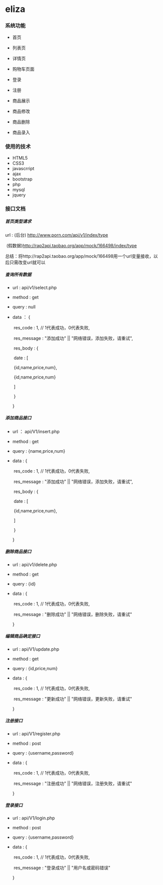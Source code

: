 # eliza

### 系统功能

* 首页
* 列表页
* 详情页
* 购物车页面

* 登录
* 注册
* 商品展示
* 商品修改
* 商品删除
* 商品录入

### 使用的技术	

* HTML5
* CSS3
* javascrript
* ajax
* bootstrap
* php
* mysql
* jquery

### 接口文档

##### 首页类型请求

url : (后台) http://www.porn.com/api/v1/index/type

​	(假数据)http://rap2api.taobao.org/app/mock/166498/index/type

总结：将http://rap2api.taobao.org/app/mock/166498用一个url变量接收，以后只需改变url就可以

##### 查询所有数据

* url : api/v1/select.php

* method : get

* query : null

* data ： {

  ​	res_code : 1, // 1代表成功，0代表失败,

  ​	res_message : "添加成功" || "网络错误，添加失败，请重试",

  ​	res_body : {

  ​		date : [

  ​			{id,name,price,num},

  ​			{id,name,price,num}

  ​		]

  ​	}

  }

##### 添加商品接口

* url ： api/V1/insert.php

* method : get

* query : {name,price,num}

* data : {

  ​	res_code : 1, // 1代表成功，0代表失败,

  ​	res_message : "添加成功" || "网络错误，添加失败，请重试",

  ​	res_body : {

  ​		date : [

  ​			{id,name,price,num},

  ​		]

  ​	}

  }

##### 删除商品接口

* url : api/v1/delete.php

* method : get

* query : {id}

* data : {

  ​	res_code : 1, // 1代表成功，0代表失败,

  ​	res_message : "删除成功" || "网络错误，删除失败，请重试"

  }

##### 编辑商品确定接口

* url : api/V1/update.php

* method : get

* query : {id,price,num}

* data : {

  ​	res_code : 1, // 1代表成功，0代表失败,

  ​	res_message : "更新成功" || "网络错误，更新失败，请重试"

  }

##### 注册接口

* url : api/V1/register.php

* method : post

* query : {username,password}

* data : {

  ​	res_code : 1, // 1代表成功，0代表失败,

  ​	res_message : "注册成功" || "网络错误，注册失败，请重试"

  }

##### 登录接口

- url : api/V1/login.php

- method : post

- query : {username,password}

- data : {

  ​	res_code : 1, // 1代表成功，0代表失败,

  ​	res_message : "登录成功" || "用户名或密码错误"

  }































































































